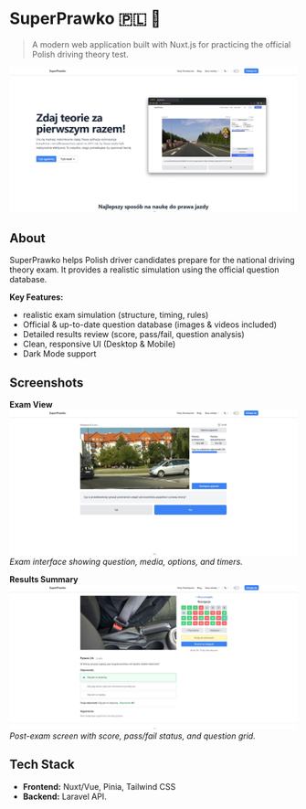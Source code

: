# SuperPrawko 🇵🇱 🚗

> A modern web application built with Nuxt.js for practicing the official Polish driving theory test.

![SuperPrawko Main Screen](image_1.jpg)

## About

SuperPrawko helps Polish driver candidates prepare for the national driving theory exam. It provides a realistic simulation using the official question database.

**Key Features:**

- realistic exam simulation (structure, timing, rules)
- Official & up-to-date question database (images & videos included)
- Detailed results review (score, pass/fail, question analysis)
- Clean, responsive UI (Desktop & Mobile)
- Dark Mode support

## Screenshots

**Exam View**
![SuperPrawko Exam View](image_2.jpg)
_Exam interface showing question, media, options, and timers._

**Results Summary**
![SuperPrawko Results Summary](image_3.jpg)
_Post-exam screen with score, pass/fail status, and question grid._

## Tech Stack

- **Frontend:** Nuxt/Vue, Pinia, Tailwind CSS
- **Backend:** Laravel API.
